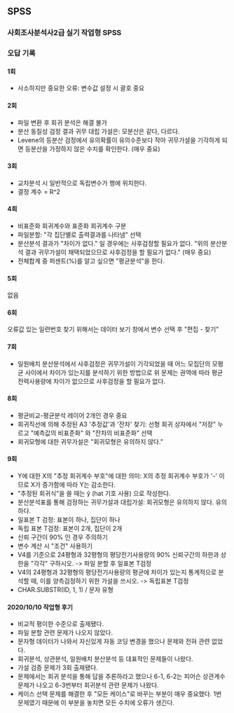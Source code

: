 ## SPSS

### 사회조사분석사2급 실기 작업형 SPSS
### 오답 기록

#### 1회
- 사소하지만 중요한 오류: 변수값 설정 시 괄호 중요

#### 2회
- 파일 변환 후 회귀 분석은 해결 불가
- 분산 동질성 검정 결과 귀무 대립 가설은: 모분산은 같다, 다르다.
- Levene의 등분산 검정에서 유의확률이 유의수준보다 작아 귀무가설을 기각하게 되면 등분산을 가정하지 않은 수치를 확인한다. (매우 중요)

#### 3회
- 교차분석 시 일반적으로 독립변수가 행에 위치한다.
- 결정 계수 = R^2

#### 4회
- 비표준화 회귀계수와 표준화 회귀계수 구분
- 파일분할: "각 집단별로 출력결과를 나타냄" 선택
- 분산분석 결과가 "차이가 없다." 일 경우에는 사후검정할 필요가 없다. 
"위의 분산분석 결과 귀무가설이 채택되었으므로 사후검정을 할 필요가 없다." (매우 중요)
- 전체합계 중 퍼센트(%)를 알고 싶으면 "평균분석"을 한다.

#### 5회
없음

#### 6회
오류값 있는 일련번호 찾기 위해서는 데이터 보기 창에서 변수 선택 후 "편집 - 찾기"

#### 7회
- 일원배치 분산분석에서 사후검정은 귀무가설이 기각되었을 때 어느 모집단의 모평균 사이에서 차이가 있는지를 분석하기 위한 방법으로 위 문제는 권역에 따라 평균전력사용량에 차이가 없으므로 사후검정을 할 필요가 없다.

#### 8회
- 평균비교-평균분석 레이어 2개인 경우 중요
- 회귀직선에 의해 추정된 A3 '추정값'과 '잔차' 찾기: 선형 회귀 상자에서 "저장" 누르고 "예측값의 비표준화" 와 "잔차의 비표준화" 선택
- 회귀모형에 대한 귀무가설은 "회귀모형은 유의하지 않다."

#### 9회
- Y에 대한 X의 "추정 회귀계수 부호"에 대한 의미: X의 추정 회귀계수 부호가 '-' 이므로 X가 증가함에 따라 Y는 감소한다. 
- "추정된 회귀식"을 쓸 때는 ŷ (hat 기호 사용) 으로 작성한다.
- 분산분석표를 통해 검정하는 귀무가설과 대립가설: 회귀모형은 유의하지 않다. 유의하다.
- 일표본 T 검정: 표본이 하나, 집단이 하나
- 독립 표본 T검정: 표본이 2개, 집단이 2개
- 신뢰 구간이 90% 인 경우 주의하기
- 변수 계산 시 "조건" 사용하기
- V4를 기준으로 24평형과 32평형의 평당전기사용량의 90% 신뢰구간의 하한과 상한을 "각각" 구하시오. -> 파일 분할 후 일표본 T검정
- V4의 24평형과 32평형의 평당전기사용량의 평균에 차이가 있는지 통계적으로 분석할 때, 이를 양측검정하기 위한 가설을 쓰시오. -> 독립표본 T검정 
- CHAR.SUBSTR(ID, 1, 1) / 문자 유형

#### 2020/10/10 작업형 후기
- 비교적 평이한 수준으로 출제됐다.
- 파일 분할 관련 문제가 나오지 않았다.
- 문자형 데이터가 나와서 자신있게 자동 코딩 변경을 했으나 문제와 전혀 관련 없었다.
- 회귀분석, 상관분석, 일원배치 분산분석 등 대표적인 문제들이 나왔다.
- 가설 검증 문제가 3회 출제됐다. 
- 문제에서는 회귀 분석을 통해 답을 추론하라고 했으나 6-1, 6-2는 피어슨 상관계수 문제가 나오고 6-3번부터 회귀분석 관련 문제가 나왔다.
- 케이스 선택 문제를 해결한 후 "모든 케이스"로 바꾸는 부분이 매우 중요했다. 1번 문제였기 때문에 이 부분을 놓치면 모든 수치에 오류가 생긴다.
